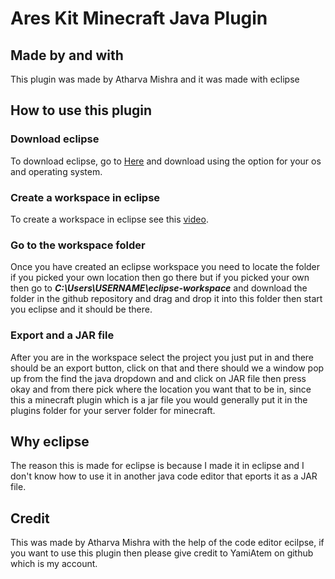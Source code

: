 # Ares Kit Minecraft Java Plugin
## Made by and with
This plugin was made by Atharva Mishra and it was made with eclipse
## How to use this plugin
### Download eclipse
To download eclipse, go to [Here](https://www.eclipse.org/downloads/packages/release/kepler/sr1/eclipse-ide-java-developers) and download using the option for your os and operating system.
### Create a workspace in eclipse
To create a workspace in eclipse see this [video](https://www.youtube.com/watch?v=Lv0EgLpQqt).
### Go to the workspace folder
Once you have created an eclipse workspace you need to locate the folder if you picked your own location then go there but if you picked your own then go to **_C:\Users\USERNAME\eclipse-workspace_** and download the folder in the github repository and drag and drop it into this folder then start you eclipse and it should be there.
### Export and a JAR file
After you are in the workspace select the project you just put in and there should be an export button, click on that and there should we a window pop up from the find the java dropdown and and click on JAR file then press okay and from there pick where the location you want that to be in, since this a minecraft plugin which is a jar file you would generally put it in the plugins folder for your server folder for minecraft.
## Why eclipse
The reason this is made for eclipse is because I made it in eclipse and I don't know how to use it in another java code editor that eports it as a JAR file.
## Credit
This was made by Atharva Mishra with the help of the code editor ecilpse, if you want to use this plugin then please give credit to YamiAtem on github which is my account. 
